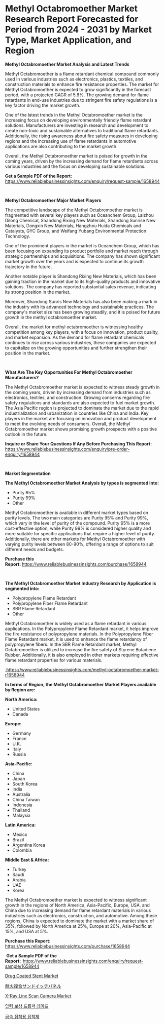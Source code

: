 <p><h1>Methyl Octabromoether Market Research Report Forecasted for Period from 2024 -  2031 by Market Type, Market Application, and Region</h1></p><p><strong>Methyl Octabromoether Market Analysis and Latest Trends</strong></p>
<p><p>Methyl Octabromoether is a flame retardant chemical compound commonly used in various industries such as electronics, plastics, textiles, and construction materials to enhance fire resistance properties. The market for Methyl Octabromoether is expected to grow significantly in the forecast period, with a projected CAGR of 5.8%. The growing demand for flame retardants in end-use industries due to stringent fire safety regulations is a key factor driving the market growth.</p><p>One of the latest trends in the Methyl Octabromoether market is the increasing focus on developing environmentally friendly flame retardant solutions. Manufacturers are investing in research and development to create non-toxic and sustainable alternatives to traditional flame retardants. Additionally, the rising awareness about fire safety measures in developing regions and the increasing use of flame retardants in automotive applications are also contributing to the market growth.</p><p>Overall, the Methyl Octabromoether market is poised for growth in the coming years, driven by the increasing demand for flame retardants across various industries and the focus on developing sustainable solutions.</p></p>
<p><strong>Get a Sample PDF of the Report:&nbsp;</strong> <a href="https://www.reliablebusinessinsights.com/enquiry/request-sample/1658944">https://www.reliablebusinessinsights.com/enquiry/request-sample/1658944</a></p>
<p>&nbsp;</p>
<p><strong>Methyl Octabromoether Major Market Players</strong></p>
<p><p>The competitive landscape of the Methyl Octabromoether market is fragmented with several key players such as Oceanchem Group, Laizhou Dilong Chemical, Shandong Rixing New Materials, Shandong Sunrise New Materials, Dongxin New Materials, Hangzhou Huida Chemicals and Catalysts, GYC Group, and Weifang Yubang Environmental Protection Technology. </p><p>One of the prominent players in the market is Oceanchem Group, which has been focusing on expanding its product portfolio and market reach through strategic partnerships and acquisitions. The company has shown significant market growth over the years and is expected to continue its growth trajectory in the future. </p><p>Another notable player is Shandong Rixing New Materials, which has been gaining traction in the market due to its high-quality products and innovative solutions. The company has reported substantial sales revenue, indicating its strong position in the market. </p><p>Moreover, Shandong Sunris New Materials has also been making a mark in the industry with its advanced technology and sustainable practices. The company's market size has been growing steadily, and it is poised for future growth in the methyl octabromoether market. </p><p>Overall, the market for methyl octabromoether is witnessing healthy competition among key players, with a focus on innovation, product quality, and market expansion. As the demand for flame retardant chemicals continues to rise across various industries, these companies are expected to capitalize on the growing opportunities and further strengthen their position in the market.</p></p>
<p>&nbsp;</p>
<p><strong>What Are The Key Opportunities For Methyl Octabromoether Manufacturers?</strong></p>
<p><p>The Methyl Octabromoether market is expected to witness steady growth in the coming years, driven by increasing demand from industries such as electronics, textiles, and construction. Growing concerns regarding fire safety regulations and standards are also expected to fuel market growth. The Asia Pacific region is projected to dominate the market due to the rapid industrialization and urbanization in countries like China and India. Key players in the market are focusing on innovation and product development to meet the evolving needs of consumers. Overall, the Methyl Octabromoether market shows promising growth prospects with a positive outlook in the future.</p></p>
<p><strong>Inquire or Share Your Questions If Any Before Purchasing This Report:</strong> <a href="https://www.reliablebusinessinsights.com/enquiry/pre-order-enquiry/1658944">https://www.reliablebusinessinsights.com/enquiry/pre-order-enquiry/1658944</a></p>
<p>&nbsp;</p>
<p><strong>Market Segmentation</strong></p>
<p><strong>The Methyl Octabromoether Market Analysis by types is segmented into:</strong></p>
<p><ul><li>Purity 95%</li><li>Purity 99%</li><li>Other</li></ul></p>
<p><p>Methyl Octabromoether is available in different market types based on purity levels. The two main categories are Purity 95% and Purity 99%, which vary in the level of purity of the compound. Purity 95% is a more cost-effective option, while Purity 99% is considered higher quality and more suitable for specific applications that require a higher level of purity. Additionally, there are other markets for Methyl Octabromoether with varying purity levels between 80-90%, offering a range of options to suit different needs and budgets.</p></p>
<p><strong>Purchase this Report:&nbsp;</strong><a href="https://www.reliablebusinessinsights.com/purchase/1658944">https://www.reliablebusinessinsights.com/purchase/1658944</a></p>
<p>&nbsp;</p>
<p><strong>The Methyl Octabromoether Market Industry Research by Application is segmented into:</strong></p>
<p><ul><li>Polypropylene Flame Retardant</li><li>Polypropylene Fiber Flame Retardant</li><li>SBR Flame Retardant</li><li>Other</li></ul></p>
<p><p>Methyl Octabromoether is widely used as a flame retardant in various applications. In the Polypropylene Flame Retardant market, it helps improve the fire resistance of polypropylene materials. In the Polypropylene Fiber Flame Retardant market, it is used to enhance the flame retardancy of polypropylene fibers. In the SBR Flame Retardant market, Methyl Octabromoether is utilized to increase the fire safety of Styrene Butadiene Rubber. Additionally, it is also employed in other markets requiring effective flame retardant properties for various materials.</p></p>
<p><a href="https://www.reliablebusinessinsights.com/methyl-octabromoether-market-r1658944">&nbsp;https://www.reliablebusinessinsights.com/methyl-octabromoether-market-r1658944</a></p>
<p><strong>In terms of Region, the Methyl Octabromoether Market Players available by Region are:</strong></p>
<p>
    <p> <strong> North America: </strong>
        <ul>
            <li>United States</li>
            <li>Canada</li>
        </ul>
        </p> 
    <p> <strong> Europe: </strong>
        <ul>
            <li>Germany</li>
            <li>France</li>
            <li>U.K.</li>
            <li>Italy</li>
            <li>Russia</li>
        </ul>
        </p> 
    <p> <strong> Asia-Pacific: </strong>
        <ul>
            <li>China</li>
            <li>Japan</li>
            <li>South Korea</li>
            <li>India</li>
            <li>Australia</li>
            <li>China Taiwan</li>
            <li>Indonesia</li>
            <li>Thailand</li>
            <li>Malaysia</li>
        </ul>
        </p> 
    <p> <strong> Latin America: </strong>
        <ul>
            <li>Mexico</li>
            <li>Brazil</li>
            <li>Argentina Korea</li>
            <li>Colombia</li>
        </ul>
        </p> 
    <p> <strong> Middle East & Africa: </strong>
        <ul>
            <li>Turkey</li>
            <li>Saudi</li>
            <li>Arabia</li>
            <li>UAE</li>
            <li>Korea</li>
        </ul>
    </p>
    </p>
<p><p>The Methyl Octabromoether market is expected to witness significant growth in the regions of North America, Asia-Pacific, Europe, USA, and China due to increasing demand for flame retardant materials in various industries such as electronics, construction, and automotive. Among these regions, China is expected to dominate the market with a market share of 35%, followed by North America at 25%, Europe at 20%, Asia-Pacific at 15%, and USA at 5%.</p></p>
<p><strong>Purchase this Report: </strong><a href="https://www.reliablebusinessinsights.com/purchase/1658944">https://www.reliablebusinessinsights.com/purchase/1658944</a></p>
<p>&nbsp;<strong>Get a Sample PDF of the Report:&nbsp;&nbsp;</strong><a href="https://www.reliablebusinessinsights.com/enquiry/request-sample/1658944">https://www.reliablebusinessinsights.com/enquiry/request-sample/1658944</a></p>
<p><strong></strong></p>
<p><p><a href="https://www.linkedin.com/pulse/drug-coated-stent-market-report-reveals-latest-trends-growth-ieyqe">Drug Coated Stent Market</a></p><p><a href="https://github.com/zjkmgcs938405/Market-Research-Report-List-2/blob/main/114077796147.md">耐火複合サンドイッチパネル</a></p><p><a href="https://www.linkedin.com/pulse/x-ray-line-scan-camera-market-furnishes-information-share-ghtke">X-Ray Line Scan Camera Market</a></p><p><a href="https://medium.com/@kathyorton6556/%EC%95%95%EB%A0%A5-%EB%B3%B4%EC%83%81-%EB%93%9C%EB%A1%9C%ED%8D%BC-%ED%85%8C%EC%9D%B4%ED%94%84-%EC%8B%9C%EC%9E%A5-%EB%A9%94%ED%8A%B8%EB%A6%AD%EC%8A%A4%EC%9D%98-%ED%95%B4%EB%8F%85-%EC%8B%9C%EC%9E%A5-%EC%A0%90%EC%9C%A0%EC%9C%A8-%ED%8A%B8%EB%A0%8C%EB%93%9C-%EB%B0%8F-%EC%84%B1%EC%9E%A5-%EC%96%91%EC%83%81-79dbcb5fe171">압력 보상 드롭퍼 테이프</a></p><p><a href="https://medium.com/@gustavorn8776/%EA%B8%88%EC%86%8D-%EC%A0%91%EC%B0%A9%EC%A0%9C-%EC%8B%9C%EC%9E%A5-%EA%B7%9C%EB%AA%A8-%EC%8B%9C%EC%9E%A5-%EC%A0%84%EB%A7%9D-%EB%B0%8F-%EC%8B%9C%EC%9E%A5-%EC%98%88%EC%B8%A1-2024%EB%85%84%EB%B6%80%ED%84%B0-2031%EB%85%84-3d8c5b87bb6f">금속 접착용 접착제</a></p></p>